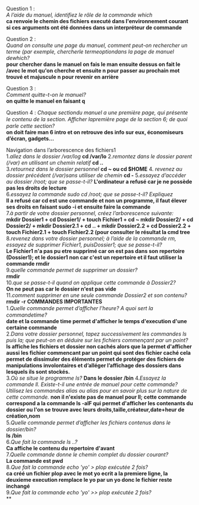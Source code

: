 Question 1 :  
*A l’aide du manuel, identifiez le rôle de la commande which*  
**ca renvoie le chemin des fichiers executé dans l'environnement courant si ces arguments ont été données dans un interpréteur de commande**

Question 2 :  
*Quand on consulte une page du manuel, comment peut-on rechercher un terme (par exemple, chercherle termeoptiondans la page de manuel dewhich?*  
**pour chercher dans le manuel on fais le man ensuite dessus on fait le /avec le mot qu'on cherche et ensuite n pour passer au prochain mot trouvé et majuscule n pour revenir en arrière**  

Question 3 :  
*Comment quitte-t-on le manuel?*  
**on quitte le manuel en faisant q**  

Question 4 :
*Chaque sectiondu manuel a une première page, qui présente le contenu de la section. Aﬀicher lapremière page de la section 6; de quoi parle cette section?*  
**on doit faire man 6 intro et on retrouve des info sur eux, économiseurs d’écran, gadgets...**  

  
Navigation dans l’arborescence des fichiers1    
1.*allez dans le dossier /var/log*  **cd /var/lo**
2.*remontez dans le dossier parent (/var) en utilisant un chemin relatif* **cd ..**  
3.*retournez dans le dossier personnel*
**cd ~ ou cd $HOME**
4. *revenez au dossier précédent (/var)sans utiliser de chemin*
**cd -**
5.*essayez d’accéder au dossier /root; que se passe-t-il?*
**L'ordinateur a refusé car je ne possède pas les droits de lecture**  
6.*essayez la commande sudo cd /root; que se passe-t-il? Expliquez*  
**Il a refusé car cd est une commande et non un programme, il faut élever ses droits en faisant sudo -i et ensuite faire la commande**  
7.*à partir de votre dossier personnel, créez l’arborescence suivante:*  
**mkdir Dossier1 + cd Dossier1/ + touch Fichier1 + cd ~
mkdir Dossier2/ + cd Dossier2/ + mkdir Dossier2.1 + cd .. + mkdir Dossier2.2 + cd Dossier2.2 + touch Fichier2.1 + touch Fichier2.2 (pour consulter le résultat la cmd tree**  
8.*revenez dans votre dossier personnel; à l’aide de la commande rm, essayez de supprimer Fichier1, puisDossier1; que se passe-t-il?*  
**Le Fichier1 n'a pas pu etre supprimé car on est pas dans son repertoire (Dossier1); et le dossier1 non car c'est un repertoire et il faut utiliser la commande rmdir**  
9.*quelle commande permet de supprimer un dossier?*  
**rmdir**  
10.*que se passe-t-il quand on applique cette commande à Dossier2?*  
**On ne peut pas car le dossier n'est pas vide**  
11.*comment supprimer en une seule commande Dossier2 et son contenu?*  
**rmdir -r** 
**COMMANDES IMPORTANTES**  
1.*Quelle commande permet d’aﬀicher l’heure? A quoi sert la commandetime?*  
**date et la commande time permet d'afficher le temps d'execution d'une certaine commande**  
2.*Dans votre dossier personnel, tapez successivement les commandes ls puis la; que peut-on en déduire sur les fichiers commençant par un point?*  
**ls affiche les fichiers et dossier non cachés alors que la permet d'afficher aussi les fichier commencant par un point qui sont des fichier caché cela permet de dissimuler des éléments permet de protéger des fichiers de manipulations involontaires et d’alléger l’affichage des dossiers dans lesquels ils sont stockés.**  
3.*Où se situe le programme ls?*
**Dans le dossier /bin**
4.*Essayez la commande ll. Existe-t-il une entrée de manuel pour cette commande? Utilisez les commandes alias ou alias pour en savoir plus sur la nature de cette commande.*
**non il n'existe pas de manuel pour ll; cette commande correspond a la commande ls -alF qui permet d'afficher les contenants du dossier ou l'on se trouve avec leurs droits,taille,créateur,date+heur de création,nom**  
5.*Quelle commande permet d’aﬀicher les fichiers contenus dans le dossier/bin?*  
**ls /bin**  
6.*Que fait la commande ls ..?*  
**Ca affiche le contenu du repertoire d'avant**  
7.*Quelle commande donne le chemin complet du dossier courant?*  
**La commande est pwd**  
8.*Que fait la commande echo 'yo' > plop exécutée 2 fois?*  
**ca créé un fichier plop avec le mot yo ecrit a la premiere ligne, la deuxieme execution remplace le yo par un yo donc le fichier reste inchangé**  
9.*Que fait la commande echo 'yo' >> plop exécutée 2 fois?*  
**






